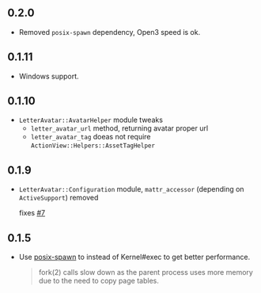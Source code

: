 0.2.0
-----

- Removed `posix-spawn` dependency, Open3 speed is ok.

0.1.11
------

- Windows support.

0.1.10
------

- `LetterAvatar::AvatarHelper` module tweaks
  - `letter_avatar_url` method, returning avatar proper url
  - `letter_avatar_tag` doeas not require `ActionView::Helpers::AssetTagHelper`

0.1.9
-----

- `LetterAvatar::Configuration` module, `mattr_accessor` (depending on `ActiveSupport`) removed

  fixes [#7](https://github.com/ksz2k/letter_avatar/issues/7)

0.1.5
-----

- Use [posix-spawn](https://github.com/rtomayko/posix-spawn) to instead of Kernel#exec to get better performance.

  > fork(2) calls slow down as the parent process uses more memory due to the need to copy page tables.
